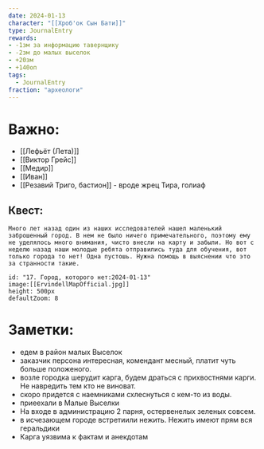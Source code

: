 ```yaml
---
date: 2024-01-13
character: "[[Хроб'ок Сын Бати]]"
type: JournalEntry
rewards: 
- -1зм за информацию тавернщику
- -2зм до малых выселок
- +20зм
- +140оп
tags:
  - JournalEntry
fraction: "археологи"
---
```

# Важно:
- [[Лефьёт (Лета)]]
- [[Виктор Грейс]]
- [[Медир]]
- [[Иван]]
- [[Резавий Триго, бастион]] - вроде жрец Тира, голиаф

## Квест:
```
Много лет назад один из наших исследователей нашел маленький заброшенный город. В нем не было ничего примечательного, поэтому ему не уделялось много внимания, чисто внесли на карту и забыли. Но вот с неделю назад наши молодые ребята отправились туда для обучения, вот только города то нет! Одна пустошь. Нужна помощь в выяснении что это за странности такие.
```

```leaflet
id: "17. Город, которого нет:2024-01-13"
image:[[ErvindellMapOfficial.jpg]]
height: 500px
defaultZoom: 8
```
# Заметки:
- едем в район малых Выселок
- заказчик персона интересная, комендант месный, платит чуть больше положеного.
- возле городка шерудит карга, будем драться с прихвостнями карги. Не навредить тем кто не виноват.
- скоро придется с наемниками схлеснуться с кем-то из воды.
- приеехали в Малые Выселки
- На входе в администрацию 2 парня, остервенелых зеленых совсем.
- в исчезающем городе встретиили нежить. Нежить имеют прям вся геральдики
- Карга уязвима к фактам и анекдотам


